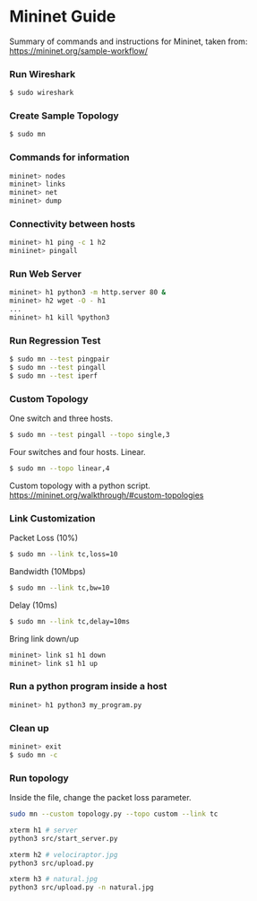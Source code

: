 # Mininet Guide
Summary of commands and instructions for Mininet, taken from:\
https://mininet.org/sample-workflow/

### Run Wireshark
```bash
$ sudo wireshark
```

### Create Sample Topology
```bash
$ sudo mn
```

### Commands for information
```bash
mininet> nodes
mininet> links
mininet> net
mininet> dump
```

### Connectivity between hosts
```bash
mininet> h1 ping -c 1 h2
miniinet> pingall
```

### Run Web Server
```bash
mininet> h1 python3 -m http.server 80 &
mininet> h2 wget -O - h1
...
mininet> h1 kill %python3
```

### Run Regression Test
```bash
$ sudo mn --test pingpair
$ sudo mn --test pingall
$ sudo mn --test iperf
```

### Custom Topology
One switch and three hosts.
```bash
$ sudo mn --test pingall --topo single,3
```

Four switches and four hosts. Linear.
```bash
$ sudo mn --topo linear,4
```

Custom topology with a python script.\
https://mininet.org/walkthrough/#custom-topologies

### Link Customization
Packet Loss (10%)
```bash
$ sudo mn --link tc,loss=10
```

Bandwidth (10Mbps)
```bash
$ sudo mn --link tc,bw=10
```

Delay (10ms)
```bash
$ sudo mn --link tc,delay=10ms
```

Bring link down/up
```bash
mininet> link s1 h1 down
mininet> link s1 h1 up
```

### Run a python program inside a host
```bash
mininet> h1 python3 my_program.py
```

### Clean up
```bash
mininet> exit
$ sudo mn -c
```

### Run topology
Inside the file, change the packet loss parameter.
```bash
sudo mn --custom topology.py --topo custom --link tc
```
```bash
xterm h1 # server
python3 src/start_server.py
```
```bash
xterm h2 # velociraptor.jpg
python3 src/upload.py
```

```bash
xterm h3 # natural.jpg
python3 src/upload.py -n natural.jpg
```

